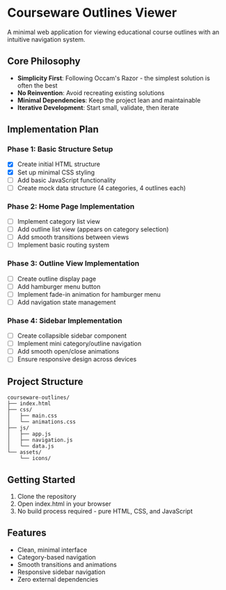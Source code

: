 # Courseware Outlines Viewer

A minimal web application for viewing educational course outlines with an intuitive navigation system.

## Core Philosophy

- **Simplicity First**: Following Occam's Razor - the simplest solution is often the best
- **No Reinvention**: Avoid recreating existing solutions
- **Minimal Dependencies**: Keep the project lean and maintainable
- **Iterative Development**: Start small, validate, then iterate

## Implementation Plan

### Phase 1: Basic Structure Setup
- [x] Create initial HTML structure
- [x] Set up minimal CSS styling
- [ ] Add basic JavaScript functionality
- [ ] Create mock data structure (4 categories, 4 outlines each)

### Phase 2: Home Page Implementation
- [ ] Implement category list view
- [ ] Add outline list view (appears on category selection)
- [ ] Add smooth transitions between views
- [ ] Implement basic routing system

### Phase 3: Outline View Implementation
- [ ] Create outline display page
- [ ] Add hamburger menu button
- [ ] Implement fade-in animation for hamburger menu
- [ ] Add navigation state management

### Phase 4: Sidebar Implementation
- [ ] Create collapsible sidebar component
- [ ] Implement mini category/outline navigation
- [ ] Add smooth open/close animations
- [ ] Ensure responsive design across devices

## Project Structure

```
courseware-outlines/
├── index.html
├── css/
│   ├── main.css
│   └── animations.css
├── js/
│   ├── app.js
│   ├── navigation.js
│   └── data.js
└── assets/
    └── icons/
```

## Getting Started

1. Clone the repository
2. Open index.html in your browser
3. No build process required - pure HTML, CSS, and JavaScript

## Features

- Clean, minimal interface
- Category-based navigation
- Smooth transitions and animations
- Responsive sidebar navigation
- Zero external dependencies